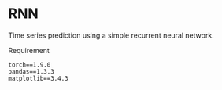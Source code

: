 # RNN
Time series prediction using a simple recurrent neural network.  

Requirement
```
torch==1.9.0
pandas==1.3.3
matplotlib==3.4.3
```
